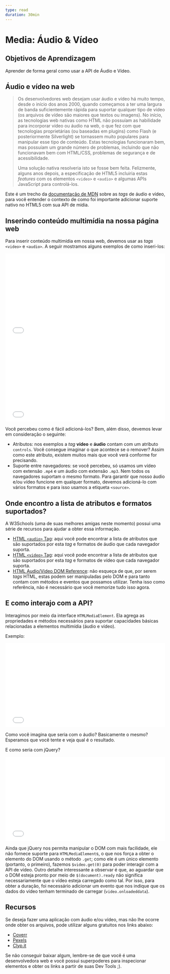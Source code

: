 ```yaml
---
type: read
duration: 30min
---
```


# Media: Áudio & Vídeo

## Objetivos de Aprendizagem

Aprender de forma geral como usar a API de Áudio e Vídeo.

## Áudio e vídeo na web

> Os desenvolvedores web desejam usar áudio e vídeo há muito tempo, desde o
> início dos anos 2000, quando começamos a ter uma largura de banda
> suficientemente rápida para suportar qualquer tipo de vídeo (os arquivos de
> vídeo são maiores que textos ou imagens). No início, as tecnologias web
> nativas como HTML não possuíam as habilidade para incorporar vídeo ou áudio na
> web, o que fez com que tecnologias proprietárias (ou baseadas em plugins) como
> Flash (e posteriormente Silverlight) se tornassem muito populares para
> manipular esse tipo de conteúdo. Estas tecnologias funcionaram bem, mas
> possuíam um grande número de problemas, incluindo que não funcionavam bem com
> HTML/CSS, problemas de segurança e de acessibilidade.
>
> Uma solução nativa resolveria isto se fosse bem feita. Felizmente, alguns anos
> depois, a especificação de HTML5 incluiria estas _features_ com os elementos
> `<video>` e `<audio>` e algumas APIs JavaScript para controlá-los.

Este é um trecho da [documentação de
MDN](https://developer.mozilla.org/pt-BR/docs/Aprender/HTML/Multimedia_and_embedding/Video_and_audio_content)
sobre as _tags_ de áudio e vídeo, para você entender o contexto de como foi
importante adicionar suporte nativo no HTML5 com sua API de mídia.

## Inserindo conteúdo multimídia na nossa página web

Para inserir conteúdo multimídia em nossa web, devemos usar as _tags_ `<video>`
e `<audio>`. A seguir mostramos alguns exemplos de como inseri-los:

<iframe
  height='265'
  scrolling='no'
  title='Video Tag'
  src='//codepen.io/ivandevp/embed/gvMPjW/?height=265&theme-id=0&default-tab=html,result&embed-version=2'
  frameborder='no' allowtransparency='true' allowfullscreen='true' style='width:
  100%;'
>
  See the Pen [Video Tag](https://codepen.io/ivandevp/pen/gvMPjW/) by Ivan
  ([@ivandevp](https://codepen.io/ivandevp)) on [CodePen](https://codepen.io).
</iframe>

<iframe
  height='265'
  scrolling='no'
  title='Audio Tag'
  src='//codepen.io/ivandevp/embed/PQzNoE/?height=265&theme-id=0&default-tab=html,result&embed-version=2'
  frameborder='no' allowtransparency='true' allowfullscreen='true' style='width:
  100%;'
>
  See the Pen [Audio Tag](https://codepen.io/ivandevp/pen/PQzNoE/) by Ivan
  ([@ivandevp](https://codepen.io/ivandevp)) on [CodePen](https://codepen.io).
</iframe>

Você percebeu como é fácil adicioná-los? Bem, além disso, devemos levar em
consideração o seguinte:

- Atributos: nos exemplos a _tag_ __vídeo__ e __áudio__ contam com um atributo
  `controls`. Você consegue imaginar o que acontece se o remover? Assim como
  este atributo, existem muitos mais que você verá conforme for precisando.
- Suporte entre navegadores: se você percebeu, só usamos um vídeo com extensão
  `.mp4` e um áudio com extensão `.mp3`. Nem todos os navegadores suportam o
  mesmo formato. Para garantir que nosso áudio e/ou vídeo funcione em qualquer
  formato, devemos adicioná-lo com vários formatos e para isso usamos a etiqueta
  `<source>`.

## Onde encontro a lista de atributos e formatos suportados?

A W3Schools (uma de suas melhores amigas neste momento) possui uma série de
recursos para ajudar a obter essa informação.

- [HTML `<audio>` Tag](https://www.w3schools.com/tags/tag_audio.asp): aqui você
  pode encontrar a lista de atributos que são suportados por esta _tag_ e
  formatos de áudio que cada navegador suporta.
- [HTML `<video>` Tag](https://www.w3schools.com/tags/tag_video.asp): aqui você
  pode encontrar a lista de atributos que são suportados por esta _tag_ e
  formatos de vídeo que cada navegador suporta.
- [HTML Audio/Video DOM
  Reference](https://www.w3schools.com/tags/ref_av_dom.asp): não esqueça de que,
  por serem _tags_ HTML, estas podem ser manipuladas pelo DOM e para tanto
  contam com métodos e eventos que possamos utilizar. Tenha isso como
  referência, não é necessário que você memorize tudo isso agora.

## E como interajo com a API?

Interagimos por meio da interface `HTMLMediaElement`. Ela agrega as propriedades
e métodos necessários para suportar capacidades básicas relacionadas a elementos
multimídia (áudio e vídeo).

Exemplo:

<iframe
  height='265'
  scrolling='no'
  title='HTMLMediaElement JS'
  src='//codepen.io/ivandevp/embed/KQMWMy/?height=265&theme-id=0&default-tab=js,result&embed-version=2'
  frameborder='no' allowtransparency='true' allowfullscreen='true' style='width:
  100%;'
>
  See the Pen [HTMLMediaElement JS](https://codepen.io/ivandevp/pen/KQMWMy/) by
  Ivan ([@ivandevp](https://codepen.io/ivandevp)) on
  [CodePen](https://codepen.io).
</iframe>

Como você imagina que seria com o áudio? Basicamente o mesmo? Esperamos que você
tente e veja qual é o resultado.

E como seria com jQuery?

<iframe
  height='265' scrolling='no' title='HTMLMediaElement jQuery'
  src='//codepen.io/ivandevp/embed/XZKMjx/?height=265&theme-id=0&default-tab=js,result&embed-version=2'
  frameborder='no' allowtransparency='true' allowfullscreen='true' style='width:
  100%;'
>
  See the Pen [HTMLMediaElement jQuery](https://codepen.io/ivandevp/pen/XZKMjx/)
  by Ivan ([@ivandevp](https://codepen.io/ivandevp)) on
  [CodePen](https://codepen.io).
</iframe>

Ainda que jQuery nos permita manipular o DOM com mais facilidade, ele não
fornece suporte para `HTMLMediaElement`s, o que nos força a obter o elemento do
DOM usando o método `.get`; como ele é um único elemento (portanto, o primeiro),
fazemos `$video.get(0)` para poder interagir com a API de vídeo. Outro detalhe
interessante a observar é que, ao aguardar que o DOM esteja pronto por meio de
`$(document).ready` não significa necessariamente que o vídeo esteja carregado
como tal. Por isso, para obter a duração, foi necessário adicionar um evento que
nos indique que os dados do vídeo tenham terminado de carregar
(`video.onloadeddata`).

## Recursos

Se deseja fazer uma aplicação com áudio e/ou vídeo, mas não lhe ocorre onde
obter os arquivos, pode utilizar alguns gratuitos nos links abaixo:

- [Coverr](https://coverr.co/)
- [Pexels](https://videos.pexels.com/)
- [Clyp.it](https://clyp.it/)

Se não conseguir baixar algum, lembre-se de que você é uma desenvolvedora web e
você possui superpoderes para inspecionar elementos e obter os links a partir de
suas Dev Tools ;).
